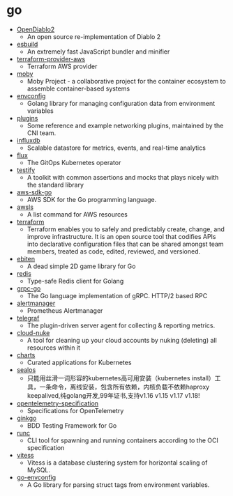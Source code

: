 # go
- [OpenDiablo2](https://github.com/OpenDiablo2/OpenDiablo2)
  - An open source re-implementation of Diablo 2
- [esbuild](https://github.com/evanw/esbuild)
  - An extremely fast JavaScript bundler and minifier
- [terraform-provider-aws](https://github.com/terraform-providers/terraform-provider-aws)
  - Terraform AWS provider
- [moby](https://github.com/moby/moby)
  - Moby Project - a collaborative project for the container ecosystem to assemble container-based systems
- [envconfig](https://github.com/kelseyhightower/envconfig)
  - Golang library for managing configuration data from environment variables
- [plugins](https://github.com/containernetworking/plugins)
  - Some reference and example networking plugins, maintained by the CNI team.
- [influxdb](https://github.com/influxdata/influxdb)
  - Scalable datastore for metrics, events, and real-time analytics
- [flux](https://github.com/fluxcd/flux)
  - The GitOps Kubernetes operator
- [testify](https://github.com/stretchr/testify)
  - A toolkit with common assertions and mocks that plays nicely with the standard library
- [aws-sdk-go](https://github.com/aws/aws-sdk-go)
  - AWS SDK for the Go programming language.
- [awsls](https://github.com/jckuester/awsls)
  - A list command for AWS resources
- [terraform](https://github.com/hashicorp/terraform)
  - Terraform enables you to safely and predictably create, change, and improve infrastructure. It is an open source tool that codifies APIs into declarative configuration files that can be shared amongst team members, treated as code, edited, reviewed, and versioned.
- [ebiten](https://github.com/hajimehoshi/ebiten)
  - A dead simple 2D game library for Go
- [redis](https://github.com/go-redis/redis)
  - Type-safe Redis client for Golang
- [grpc-go](https://github.com/grpc/grpc-go)
  - The Go language implementation of gRPC. HTTP/2 based RPC
- [alertmanager](https://github.com/prometheus/alertmanager)
  - Prometheus Alertmanager
- [telegraf](https://github.com/influxdata/telegraf)
  - The plugin-driven server agent for collecting & reporting metrics.
- [cloud-nuke](https://github.com/gruntwork-io/cloud-nuke)
  - A tool for cleaning up your cloud accounts by nuking (deleting) all resources within it
- [charts](https://github.com/helm/charts)
  - Curated applications for Kubernetes
- [sealos](https://github.com/fanux/sealos)
  - 只能用丝滑一词形容的kubernetes高可用安装（kubernetes install）工具，一条命令，离线安装，包含所有依赖，内核负载不依赖haproxy keepalived,纯golang开发,99年证书,支持v1.16 v1.15 v1.17 v1.18!
- [opentelemetry-specification](https://github.com/open-telemetry/opentelemetry-specification)
  - Specifications for OpenTelemetry
- [ginkgo](https://github.com/onsi/ginkgo)
  - BDD Testing Framework for Go
- [runc](https://github.com/opencontainers/runc)
  - CLI tool for spawning and running containers according to the OCI specification
- [vitess](https://github.com/vitessio/vitess)
  - Vitess is a database clustering system for horizontal scaling of MySQL.
- [go-envconfig](https://github.com/sethvargo/go-envconfig)
  - A Go library for parsing struct tags from environment variables.
